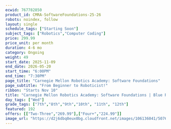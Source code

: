 ```yaml
---
ecwid: 767782850
product_id: CMRA-SoftwareFoundations-25-26
robots: noindex, follow
layout: single
schedule_tags: ["Starting Soon"]
subject_tags: ["Robotics","Computer Coding"]
price: 299.99
price_unit: per month
duration: 4-6 mo
category: Ongoing
weight: 49
start_date: 2025-11-09
end_date: 2026-05-20
start_time: "6:00PM"
end_time: "7:30PM"
page_title: "Carnegie Mellon Robotics Academy: Software Foundations"
page_subtitle: "From Beginner to Roboticist!"
ribbon: "Starts Nov 10"
title: "Carnegie Mellon Robotics Academy: Software Foundations | Blue Ridge Boost"
day_tags: ["Wed"]
grade_tags: ["7th","8th","9th","10th", "11th", "12th"]
featured: 192
offers: [["Two-Three","269.99"],["Four+","224.99"]]
image_url: "https://d2j6dbq0eux0bg.cloudfront.net/images/106136041/5076062145.png"
---
```

